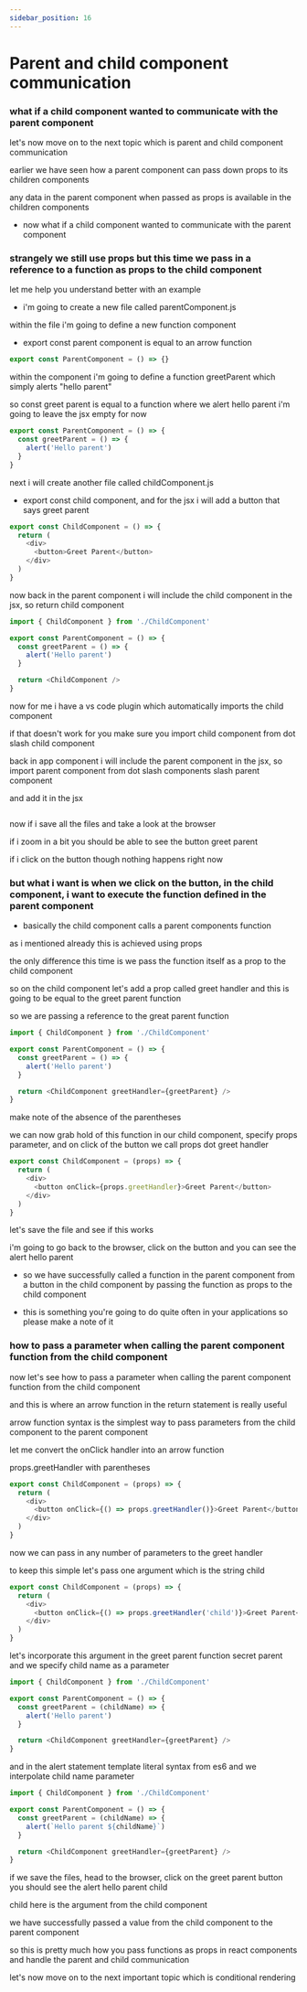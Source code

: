 ```yaml
---
sidebar_position: 16
---
```


# Parent and child component communication

### what if a child component wanted to communicate with the parent component

let's now move on to the next topic which is parent and child component communication

earlier we have seen how a parent component can pass down props to its children components

any data in the parent component when passed as props is available in the children components

- now what if a child component wanted to communicate with the parent component

### strangely we still use props but this time we pass in a reference to a function as props to the child component

let me help you understand better with an example

- i'm going to create a new file called parentComponent.js

within the file i'm going to define a new function component

- export const parent component is equal to an arrow function

```js
export const ParentComponent = () => {}
```

within the component i'm going to define a function greetParent which simply alerts "hello parent"

so const greet parent is equal to a function where we alert hello parent i'm going to leave the jsx empty for now

```js
export const ParentComponent = () => {
  const greetParent = () => {
    alert('Hello parent')
  }
}
```

next i will create another file called childComponent.js

- export const child component, and for the jsx i will add a button that says greet parent

```js
export const ChildComponent = () => {
  return (
    <div>
      <button>Greet Parent</button>
    </div>
  )
}
```

now back in the parent component i will include the child component in the jsx, so return child component

```js
import { ChildComponent } from './ChildComponent'

export const ParentComponent = () => {
  const greetParent = () => {
    alert('Hello parent')
  }

  return <ChildComponent />
}
```

now for me i have a vs code plugin which automatically imports the child component

if that doesn't work for you make sure you import child component from dot slash child component

back in app component i will include the parent component in the jsx, so import parent component from dot slash components slash parent component

and add it in the jsx

```js

```

now if i save all the files and take a look at the browser

if i zoom in a bit you should be able to see the button greet parent

if i click on the button though nothing happens right now

### but what i want is when we click on the button, in the child component, i want to execute the function defined in the parent component

- basically the child component calls a parent components function

as i mentioned already this is achieved using props

the only difference this time is we pass the function itself as a prop to the child component

so on the child component let's add a prop called greet handler and this is going to be equal to the greet parent function

so we are passing a reference to the great parent function

```js
import { ChildComponent } from './ChildComponent'

export const ParentComponent = () => {
  const greetParent = () => {
    alert('Hello parent')
  }

  return <ChildComponent greetHandler={greetParent} />
}
```

make note of the absence of the parentheses

we can now grab hold of this function in our child component, specify props parameter, and on click of the button we call props dot greet handler

```js
export const ChildComponent = (props) => {
  return (
    <div>
      <button onClick={props.greetHandler}>Greet Parent</button>
    </div>
  )
}
```

let's save the file and see if this works

i'm going to go back to the browser, click on the button and you can see the alert hello parent

- so we have successfully called a function in the parent component from a button in the child component by passing the function as props to the child component

- this is something you're going to do quite often in your applications so please make a note of it

### how to pass a parameter when calling the parent component function from the child component

now let's see how to pass a parameter when calling the parent component function from the child component

and this is where an arrow function in the return statement is really useful

arrow function syntax is the simplest way to pass parameters from the child component to the parent component

let me convert the onClick handler into an arrow function

props.greetHandler with parentheses

```js
export const ChildComponent = (props) => {
  return (
    <div>
      <button onClick={() => props.greetHandler()}>Greet Parent</button>
    </div>
  )
}
```

now we can pass in any number of parameters to the greet handler

to keep this simple let's pass one argument which is the string child

```js
export const ChildComponent = (props) => {
  return (
    <div>
      <button onClick={() => props.greetHandler('child')}>Greet Parent</button>
    </div>
  )
}
```

let's incorporate this argument in the greet parent function secret parent and we specify child name as a parameter

```js
import { ChildComponent } from './ChildComponent'

export const ParentComponent = () => {
  const greetParent = (childName) => {
    alert('Hello parent')
  }

  return <ChildComponent greetHandler={greetParent} />
}
```

and in the alert statement
template literal syntax
from es6 and we interpolate child name parameter

```js
import { ChildComponent } from './ChildComponent'

export const ParentComponent = () => {
  const greetParent = (childName) => {
    alert(`Hello parent ${childName}`)
  }

  return <ChildComponent greetHandler={greetParent} />
}
```

if we save the files, head to the browser, click on the greet parent button
you should see the alert hello parent child

child here is the argument from the
child component

we have successfully passed a value from the child component to the parent
component

so this is pretty much how you pass functions as props in react components
and handle the parent and child communication

let's now move on to the next important
topic which is conditional rendering
